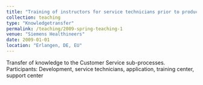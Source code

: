 ```yaml
---
title: "Training of instructors for service technicians prior to product launch."
collection: teaching
type: "Knowledgetransfer"
permalink: /teaching/2009-spring-teaching-1
venue: "Siemens Healthineers"
date: 2009-01-01
location: "Erlangen, DE, EU"
---
```


Transfer of knowledge to the Customer Service sub-processes. Participants: Development, service technicians, application, training center, support center

